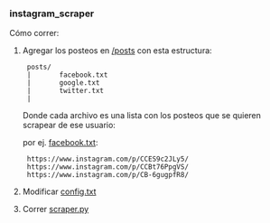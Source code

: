 ### instagram_scraper

Cómo correr:
1. Agregar los posteos en [/posts](./posts) con esta estructura:

        posts/
        |       facebook.txt
        |       google.txt
        |       twitter.txt
        |

    Donde cada archivo es una lista con los posteos que se quieren scrapear de ese usuario:
    
    por ej. [facebook.txt](./posts/facebook.txt):

        https://www.instagram.com/p/CCES9c2JLy5/
        https://www.instagram.com/p/CCBt76PpgVS/
        https://www.instagram.com/p/CB-6gugpfR8/

4. Modificar [config.txt](./scripts/config.txt)
5. Correr [scraper.py](./scripts/scraper.py)